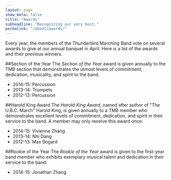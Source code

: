 ```yaml
---
layout: page
show_meta: false
title: "Awards"
subheadline: "Recognizing our very best."
permalink: "/about/awards/"
---
```

Every year, the members of the Thunderbird Marching Band vote on several awards to give at our annual banquet in April. Here is a list of the awards and their previous winners.

##Section of the Year
The *Section of the Year* award is given annually to the TMB section that demonstrates the utmost levels of commitment, dedication, musicality, and spirit to the band.

 *  2014-15: Percussion
 *  2013-14: Trumpets
 *  2012-13: Percussion

##Harold King Award
The *Harold King Award*, named after author of "The U.B.C. March" Harold King, is given annually to a TMB member who demonstrates excellent levels of commitment, dedication, and spirit in their service to the band. A member may only receive this award once.

 *  2014-15: Vivienne Zhang
 *  2013-14: Nhi Dang
 *  2012-13: Max Bogard

##Rookie of the Year
The *Rookie of the Year* award is given to the first-year band member who exhibits exemplary musical talent and dedication in their service to the band.

 *  2014-15: Jonathan Zhang